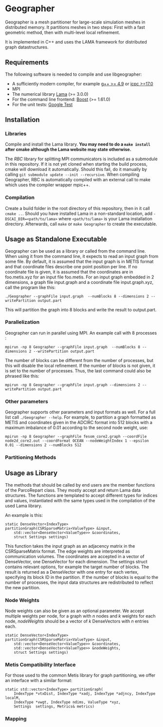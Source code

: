 Geographer
=========

Geographer is a mesh partitioner for large-scale simulation meshes in distributed memory. It partitions meshes in two steps: First with a fast geometric method, then with multi-level local refinement.

It is implemented in C++ and uses the LAMA framework for distributed graph datastructures. 

## Requirements
The following software is needed to compile and use libgeographer:

- A sufficiently modern compiler, for example [g++ &gt;= 4.9](https://gcc.gnu.org) or [icpc &gt;=17.0](https://en.wikipedia.org/wiki/Intel_C%2B%2B_Compiler)
- MPI
- The numerical library [Lama](https://github.com/kit-parco/lama) (&gt;= 3.0.0)
- For the command line frontend: [Boost](https://www.boost.org/) (&gt;= 1.61.0)
- For the unit tests: [Google Test](https://github.com/google/googletest)

## Installation

### Libraries
Compile and install the Lama library.
**You may need to do a `make install`
after cmake although the Lama website may state otherwise.**

The *RBC* library for splitting MPI communicators is included as a submodule in this repository.
If it is not yet cloned when starting the build process, cmake will download it automatically.
Should this fail, do it manually by calling `git submodule update --init --recursive`.
When compiling Geographer, RBC is automatically compiled with an external call to make which uses the compiler wrapper mpic++.

### Compilation
Create a build folder in the root directory of this repository, then in it call `cmake ..`.
Should you have installed Lama in a non-standard location, add `-DSCAI_DIR=<path/to/lama>` where `<path/to/lama>` is your Lama installation directory.
Afterwards, call `make` or `make Geographer` to create the executable.

## Usage as Standalone Executable
Geographer can be used as a library or called from the command line.
When using it from the command line, it expects to read an input graph from some file.
By default, it is assumed that the input graph is in METIS format and that coordinate files describe one point position per line.
If no coordinate file is given, it is assumed that the coordinates are in foo.metis.xyz for an input file foo.metis.
For an input graph embedded in 2 dimensions, a graph file input.graph and a coordinate file input.graph.xyz, call the program like this:

    ./Geographer --graphFile input.graph  --numBlocks 8 --dimensions 2 --writePartition output.part

This will partition the graph into 8 blocks and write the result to output.part.

### Parallelization
Geographer can run in parallel using MPI. An example call with 8 processes :

    mpirun -np 8 Geographer --graphFile input.graph  --numBlocks 8 --dimensions 2 --writePartition output.part

The number of blocks can be different from the number of processes, but this will disable the local refinement. If the number of blocks is not given, it is set to the number of processes. Thus, the last command could also be phrased like this:

    mpirun -np 8 Geographer --graphFile input.graph --dimensions 2 --writePartition output.part

### Other parameters
Geographer supports other parameters and input formats as well. For a full list call `./Geographer --help`.
For example, to partition a graph formatted as METIS and coordinates given in the ADCIRC format into 512 blocks with a maximum imbalance of 0.01 according to the second node weight, use:

    mpirun -np 8 Geographer --graphFile fesom_core2.graph --coordFile node2d_core2.out --coordFormat OCEAN --nodeWeightIndex 1 --epsilon 0.01 --dimensions 2 --numBlocks 512

### Partitioning Methods

## Usage as Library

The methods that should be called by end users are the member functions of the ParcoRepart class. They mostly accept and return Lama data structures. The functions are templated to accept different types for indices and values, instantiated with the same types used in the compilation of the used Lama library.

An example is this:

	static DenseVector<IndexType> partitionGraph(CSRSparseMatrix<ValueType> &input,
		std::vector<DenseVector<ValueType>> &coordinates,
		struct Settings settings)

This function takes the input graph as an adjacency matrix in the CSRSparseMatrix format. The edge weights are interpreted as communication volumes. The coordinates are accepted in a vector of DenseVector, one DenseVector for each dimension. The settings struct contains relevant options, for example the target number of blocks. The result is returned as a DenseVector with one entry for each vertex, specifying its block ID in the partition. If the number of blocks is equal to the number of processes, the input data structures are redistributed to reflect the new partition.

### Node Weights

Node weights can also be given as an optional parameter. We accept multiple weights per node, for a graph with _n_ nodes and _k_ weights for each node, _nodeWeights_ should be a vector of _k_ DenseVectors with _n_ entries each.

	static DenseVector<IndexType> partitionGraph(CSRSparseMatrix<ValueType> &input,
		std::vector<DenseVector<ValueType>> &coordinates,
		std::vector<DenseVector<ValueType>> &nodeWeights,
		struct Settings settings)

### Metis Compatibility Interface

For those used to the common Metis library for graph partitioning, we offer an interface with a similar format:

	static std::vector<IndexType> partitionGraph(
		IndexType *vtxDist, IndexType *xadj, IndexType *adjncy, IndexType localM,
		IndexType *vwgt, IndexType ndims, ValueType *xyz,
		Settings  settings, Metrics& metrics)

### Mapping

